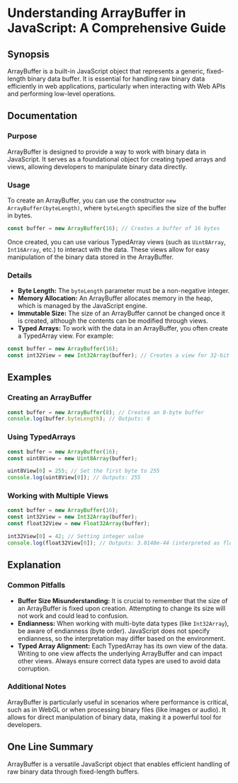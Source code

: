 <!--
Meta Description: # Understanding ArrayBuffer in JavaScript: A Comprehensive Guide ## Synopsis ArrayBuffer is a built-in JavaScript object that represents a generic, fi...
Meta Keywords: arraybuffer, buffer, data, javascript, new
-->

# Understanding ArrayBuffer in JavaScript: A Comprehensive Guide

## Synopsis
ArrayBuffer is a built-in JavaScript object that represents a generic, fixed-length binary data buffer. It is essential for handling raw binary data efficiently in web applications, particularly when interacting with Web APIs and performing low-level operations.

## Documentation

### Purpose
ArrayBuffer is designed to provide a way to work with binary data in JavaScript. It serves as a foundational object for creating typed arrays and views, allowing developers to manipulate binary data directly.

### Usage
To create an ArrayBuffer, you can use the constructor `new ArrayBuffer(byteLength)`, where `byteLength` specifies the size of the buffer in bytes.

```javascript
const buffer = new ArrayBuffer(16); // Creates a buffer of 16 bytes
```

Once created, you can use various TypedArray views (such as `Uint8Array`, `Int16Array`, etc.) to interact with the data. These views allow for easy manipulation of the binary data stored in the ArrayBuffer.

### Details
- **Byte Length:** The `byteLength` parameter must be a non-negative integer.
- **Memory Allocation:** An ArrayBuffer allocates memory in the heap, which is managed by the JavaScript engine.
- **Immutable Size:** The size of an ArrayBuffer cannot be changed once it is created, although the contents can be modified through views.
- **Typed Arrays:** To work with the data in an ArrayBuffer, you often create a TypedArray view. For example:

```javascript
const buffer = new ArrayBuffer(16);
const int32View = new Int32Array(buffer); // Creates a view for 32-bit integers
```

## Examples

### Creating an ArrayBuffer
```javascript
const buffer = new ArrayBuffer(8); // Creates an 8-byte buffer
console.log(buffer.byteLength); // Outputs: 8
```

### Using TypedArrays
```javascript
const buffer = new ArrayBuffer(16);
const uint8View = new Uint8Array(buffer);

uint8View[0] = 255; // Set the first byte to 255
console.log(uint8View[0]); // Outputs: 255
```

### Working with Multiple Views
```javascript
const buffer = new ArrayBuffer(16);
const int32View = new Int32Array(buffer);
const float32View = new Float32Array(buffer);

int32View[0] = 42; // Setting integer value
console.log(float32View[0]); // Outputs: 3.0148e-44 (interpreted as float)
```

## Explanation

### Common Pitfalls
- **Buffer Size Misunderstanding:** It is crucial to remember that the size of an ArrayBuffer is fixed upon creation. Attempting to change its size will not work and could lead to confusion.
- **Endianness:** When working with multi-byte data types (like `Int32Array`), be aware of endianness (byte order). JavaScript does not specify endianness, so the interpretation may differ based on the environment.
- **Typed Array Alignment:** Each TypedArray has its own view of the data. Writing to one view affects the underlying ArrayBuffer and can impact other views. Always ensure correct data types are used to avoid data corruption.

### Additional Notes
ArrayBuffer is particularly useful in scenarios where performance is critical, such as in WebGL or when processing binary files (like images or audio). It allows for direct manipulation of binary data, making it a powerful tool for developers.

## One Line Summary
ArrayBuffer is a versatile JavaScript object that enables efficient handling of raw binary data through fixed-length buffers.